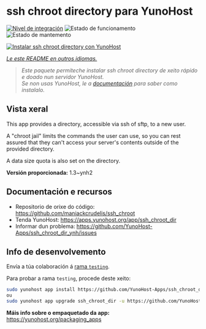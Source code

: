 <!--
NOTA: Este README foi creado automáticamente por <https://github.com/YunoHost/apps/tree/master/tools/readme_generator>
NON debe editarse manualmente.
-->

# ssh chroot directory para YunoHost

[![Nivel de integración](https://dash.yunohost.org/integration/ssh_chroot_dir.svg)](https://dash.yunohost.org/appci/app/ssh_chroot_dir) ![Estado de funcionamento](https://ci-apps.yunohost.org/ci/badges/ssh_chroot_dir.status.svg) ![Estado de mantemento](https://ci-apps.yunohost.org/ci/badges/ssh_chroot_dir.maintain.svg)

[![Instalar ssh chroot directory con YunoHost](https://install-app.yunohost.org/install-with-yunohost.svg)](https://install-app.yunohost.org/?app=ssh_chroot_dir)

*[Le este README en outros idiomas.](./ALL_README.md)*

> *Este paquete permíteche instalar ssh chroot directory de xeito rápido e doado nun servidor YunoHost.*  
> *Se non usas YunoHost, le a [documentación](https://yunohost.org/install) para saber como instalalo.*

## Vista xeral

This app provides a directory, accessible via ssh of sftp, to a new user.

A "chroot jail" limits the commands the user can use, so you can rest assured that
they can't access your server's contents outside of the provided directory.

A data size quota is also set on the directory.


**Versión proporcionada:** 1.3~ynh2
## Documentación e recursos

- Repositorio de orixe do código: <https://github.com/maniackcrudelis/ssh_chroot>
- Tenda YunoHost: <https://apps.yunohost.org/app/ssh_chroot_dir>
- Informar dun problema: <https://github.com/YunoHost-Apps/ssh_chroot_dir_ynh/issues>

## Info de desenvolvemento

Envía a túa colaboración á [rama `testing`](https://github.com/YunoHost-Apps/ssh_chroot_dir_ynh/tree/testing).

Para probar a rama `testing`, procede deste xeito:

```bash
sudo yunohost app install https://github.com/YunoHost-Apps/ssh_chroot_dir_ynh/tree/testing --debug
ou
sudo yunohost app upgrade ssh_chroot_dir -u https://github.com/YunoHost-Apps/ssh_chroot_dir_ynh/tree/testing --debug
```

**Máis info sobre o empaquetado da app:** <https://yunohost.org/packaging_apps>
